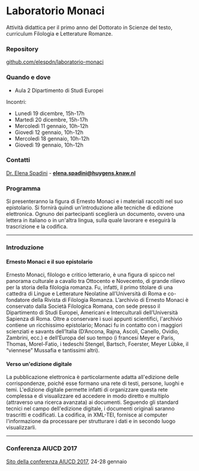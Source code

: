 # Laboratorio Monaci

Attività didattica per il primo anno del Dottorato in Scienze del testo, curriculum Filologia e Letterature Romanze.

### Repository

[github.com/elespdn/laboratorio-monaci](https://github.com/elespdn/laboratorio-monaci/tree/master/laboratorioMonaciPhD)

### Quando e dove
- Aula 2 Dipartimento di Studi Europei

Incontri:

- Lunedì 19 dicembre, 15h-17h
- Martedì 20 dicembre, 15h-17h
- Mercoledì 11 gennaio, 10h-12h
- Giovedì 12 gennaio, 10h-12h
- Mercoledì 18 gennaio, 10h-12h
- Giovedì 19 gennaio, 10h-12h

### Contatti
[Dr. Elena Spadini](https://www.huygens.knaw.nl/elena-spadini/) -  **elena.spadini@huygens.knaw.nl**

### Programma 
Si presenteranno la figura di Ernesto Monaci e i materiali raccolti nel suo epistolario. Si fornirà quindi un'introduzione alle tecniche di edizione elettronica. Ognuno dei partecipanti sceglierà un documento, ovvero una lettera in italiano o in un'altra lingua, sulla quale lavorare e eseguirà la trascrizione e la codifica. 

---

### Introduzione

#### Ernesto Monaci e il suo epistolario

Ernesto Monaci, filologo e critico letterario, è una figura di spicco nel panorama culturale a cavallo tra Ottocento e Novecento, di grande rilievo per la storia della filologia romanza. Fu, infatti, il primo titolare di una cattedra di Lingue e Letterature Neolatine all’Università di Roma e co-fondatore della Rivista di Filologia Romanza.
L’archivio di Ernesto Monaci è conservato dalla Società Filologica Romana, con sede presso il Dipartimento di Studi Europei, Americani e Interculturali dell’Università Sapienza di Roma. Oltre a conservare i suoi appunti scientifici, l'archivio contiene un ricchissimo epistolario; Monaci fu in contatto con i maggiori scienziati e savants dell’Italia (D’Ancona, Rajna, Ascoli, Canello, Ovidio, Zambrini, ecc.) e dell’Europa del suo tempo (i francesi Meyer e Paris, Thomas, Morel-Fatio, i tedeschi Stengel, Bartsch, Foerster, Meyer Lübke, il “viennese” Mussafia e tantissimi altri).

#### Verso un'edizione digitale

La pubblicazione elettronica è particolarmente adatta all'edizione delle corrispondenze, poiché esse formano una rete di testi, persone, luoghi e temi. L'edizione digitale permette infatti di organizzare questa rete complessa e di visualizzare ed accedere in modo diretto e multiplo (attraverso una ricerca avanzata) ai documenti.
Seguendo gli standard tecnici nel campo dell'edizione digitale, i documenti originali saranno trascritti e codificati. La codifica, in XML-TEI, fornisce al computer l'informazione da processare per strutturare i dati e in secondo luogo visualizzarli.

---

### Conferenza AIUCD 2017

[Sito della conferenza AIUCD 2017](http://aiucd2017.aiucd.it/), 24-28 gennaio
 

